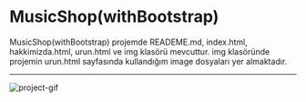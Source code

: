 # MusicShop(withBootstrap)


MusicShop(withBootstrap) projemde READEME.md, index.html, hakkimizda.html, urun.html ve img klasörü mevcuttur. img klasöründe projemin urun.html sayfasında kullandığım image dosyaları yer almaktadır.


<hr>


![project-gif](./2022-07-15-16-01-24.gif)
